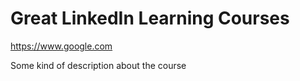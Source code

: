 <h1>Great LinkedIn Learning Courses</h1>

<a href="https://www.google.com">https://www.google.com</a>

Some kind of description about the course
